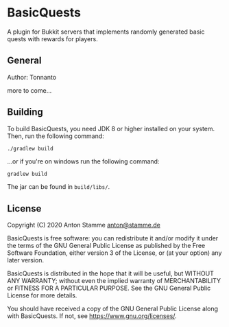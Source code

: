 # BasicQuests
A plugin for Bukkit servers that implements randomly generated basic quests with rewards for players.


## General
Author: Tonnanto

more to come...

## Building
To build BasicQuests, you need JDK 8 or higher installed on your system. Then, run the following command:
```sh
./gradlew build
```

...or if you're on windows run the following command:

```batch
gradlew build
```

The jar can be found in `build/libs/`.

## License
Copyright (C) 2020 Anton Stamme anton@stamme.de

BasicQuests is free software: you can redistribute it and/or modify
it under the terms of the GNU General Public License as published by
the Free Software Foundation, either version 3 of the License, or
(at your option) any later version.

BasicQuests is distributed in the hope that it will be useful,
but WITHOUT ANY WARRANTY; without even the implied warranty of
MERCHANTABILITY or FITNESS FOR A PARTICULAR PURPOSE.  See the
GNU General Public License for more details.

You should have received a copy of the GNU General Public License
along with BasicQuests.  If not, see <https://www.gnu.org/licenses/>.
